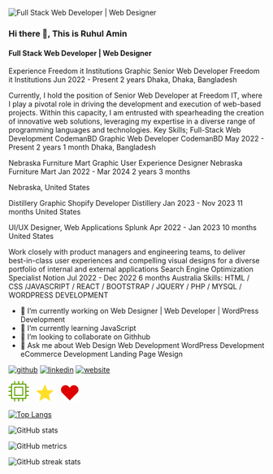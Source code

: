 ![Full Stack Web Developer | Web Designer](https://media.licdn.com/dms/image/D5616AQEP4o0Tr18KMw/profile-displaybackgroundimage-shrink_200_800/0/1710963178344?e=2147483647&v=beta&t=txtrB0x9Vo6Z4d4yqp5cvLPhToMUQeaTfmhWUtzmIZ8)
### Hi there 👋, This is Ruhul Amin
#### Full Stack Web Developer | Web Designer

Experience
Freedom it Institutions Graphic
Senior Web Developer
Freedom it Institutions
Jun 2022 - Present 2 years
Dhaka, Dhaka, Bangladesh

Currently, I hold the position of Senior Web Developer at Freedom IT, where I play a pivotal role in driving the development and execution of web-based projects. Within this capacity, I am entrusted with spearheading the creation of innovative web solutions, leveraging my expertise in a diverse range of programming languages and technologies.
Key Skills;
Full-Stack Web Development
CodemanBD Graphic
Web Developer
CodemanBD
May 2022 - Present 2 years 1 month
Dhaka, Bangladesh

Nebraska Furniture Mart Graphic
User Experience Designer
Nebraska Furniture Mart
Jan 2022 - Mar 2024 2 years 3 months

Nebraska, United States

Distillery Graphic
Shopify Developer
Distillery
Jan 2023 - Nov 2023 11 months
United States

UI/UX Designer, Web Applications
Splunk
Apr 2022 - Jan 2023 10 months
United States

Work closely with product managers and engineering teams, to deliver best-in-class user experiences and compelling visual designs for a diverse portfolio of internal and external applications
Search Engine Optimization Specialist
Notion
Jul 2022 - Dec 2022 6 months
Australia
Skills: HTML  / CSS /JAVASCRIPT  /  REACT /  BOOTSTRAP / JQUERY / PHP / MYSQL / WORDPRESS DEVELOPMENT

- 🔭 I’m currently working on Web Designer | Web Developer | WordPress Development 
- 🌱 I’m currently learning JavaScript 
- 👯 I’m looking to collaborate on Githhub 
- 💬 Ask me about  Web Design  Web Development WordPress Development eCommerce Development Landing Page Wesign 


[<img src='https://cdn.jsdelivr.net/npm/simple-icons@3.0.1/icons/github.svg' alt='github' height='40'>](https://github.com/https://github.com/RUHUL-AMIN1987)  [<img src='https://cdn.jsdelivr.net/npm/simple-icons@3.0.1/icons/linkedin.svg' alt='linkedin' height='40'>](https://www.linkedin.com/in/https://www.linkedin.com/in/ruhul-amin-ruhul-amin//)  [<img src='https://cdn.jsdelivr.net/npm/simple-icons@3.0.1/icons/icloud.svg' alt='website' height='40'>](https://exproruhulamin.com/)  

<a href='https://docs.github.com/en/developers'><img src='https://raw.githubusercontent.com/acervenky/animated-github-badges/master/assets/devbadge.gif' width='40' height='40'></a> <a href='https://stars.github.com/'><img src='https://raw.githubusercontent.com/acervenky/animated-github-badges/master/assets/starbadge.gif' width='35' height='35'></a> <a href='https://docs.github.com/en/github/supporting-the-open-source-community-with-github-sponsors'><img src='https://raw.githubusercontent.com/acervenky/animated-github-badges/master/assets/sponsorbadge.gif' width='35' height='35'></a> 

[![Top Langs](https://github-readme-stats.vercel.app/api/top-langs/?username=https://github.com/RUHUL-AMIN1987)](https://github.com/anuraghazra/github-readme-stats)

![GitHub stats](https://github-readme-stats.vercel.app/api?username=https://github.com/RUHUL-AMIN1987&show_icons=true)  

![GitHub metrics](https://metrics.lecoq.io/https://github.com/RUHUL-AMIN1987)  

![GitHub streak stats](https://streak-stats.demolab.com/?user=https://github.com/RUHUL-AMIN1987)  


